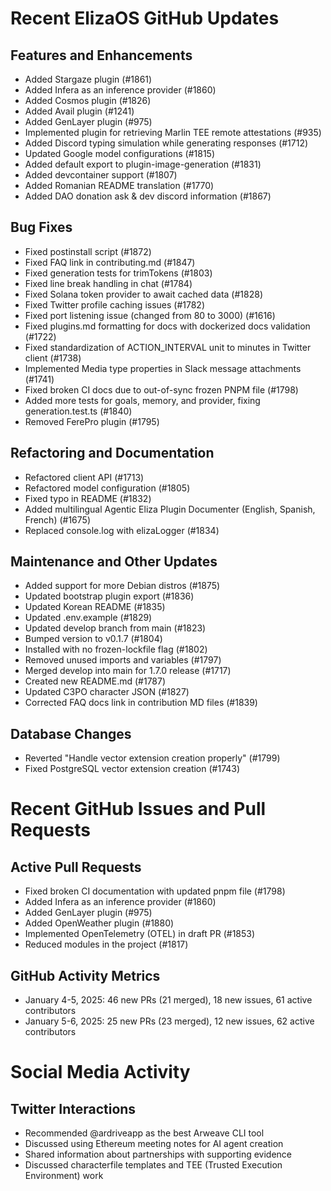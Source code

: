 # Recent ElizaOS GitHub Updates

## Features and Enhancements

- Added Stargaze plugin (#1861)
- Added Infera as an inference provider (#1860)
- Added Cosmos plugin (#1826)
- Added Avail plugin (#1241)
- Added GenLayer plugin (#975)
- Implemented plugin for retrieving Marlin TEE remote attestations (#935)
- Added Discord typing simulation while generating responses (#1712)
- Updated Google model configurations (#1815)
- Added default export to plugin-image-generation (#1831)
- Added devcontainer support (#1807)
- Added Romanian README translation (#1770)
- Added DAO donation ask & dev discord information (#1867)

## Bug Fixes

- Fixed postinstall script (#1872)
- Fixed FAQ link in contributing.md (#1847)
- Fixed generation tests for trimTokens (#1803)
- Fixed line break handling in chat (#1784)
- Fixed Solana token provider to await cached data (#1828)
- Fixed Twitter profile caching issues (#1782)
- Fixed port listening issue (changed from 80 to 3000) (#1616)
- Fixed plugins.md formatting for docs with dockerized docs validation (#1722)
- Fixed standardization of ACTION_INTERVAL unit to minutes in Twitter client (#1738)
- Implemented Media type properties in Slack message attachments (#1741)
- Fixed broken CI docs due to out-of-sync frozen PNPM file (#1798)
- Added more tests for goals, memory, and provider, fixing generation.test.ts (#1840)
- Removed FerePro plugin (#1795)

## Refactoring and Documentation

- Refactored client API (#1713)
- Refactored model configuration (#1805)
- Fixed typo in README (#1832)
- Added multilingual Agentic Eliza Plugin Documenter (English, Spanish, French) (#1675)
- Replaced console.log with elizaLogger (#1834)

## Maintenance and Other Updates

- Added support for more Debian distros (#1875)
- Updated bootstrap plugin export (#1836)
- Updated Korean README (#1835)
- Updated .env.example (#1829)
- Updated develop branch from main (#1823)
- Bumped version to v0.1.7 (#1804)
- Installed with no frozen-lockfile flag (#1802)
- Removed unused imports and variables (#1797)
- Merged develop into main for 1.7.0 release (#1717)
- Created new README.md (#1787)
- Updated C3PO character JSON (#1827)
- Corrected FAQ docs link in contribution MD files (#1839)

## Database Changes

- Reverted "Handle vector extension creation properly" (#1799)
- Fixed PostgreSQL vector extension creation (#1743)

# Recent GitHub Issues and Pull Requests

## Active Pull Requests

- Fixed broken CI documentation with updated pnpm file (#1798)
- Added Infera as an inference provider (#1860)
- Added GenLayer plugin (#975)
- Added OpenWeather plugin (#1880)
- Implemented OpenTelemetry (OTEL) in draft PR (#1853)
- Reduced modules in the project (#1817)

## GitHub Activity Metrics

- January 4-5, 2025: 46 new PRs (21 merged), 18 new issues, 61 active contributors
- January 5-6, 2025: 25 new PRs (23 merged), 12 new issues, 62 active contributors

# Social Media Activity

## Twitter Interactions

- Recommended @ardriveapp as the best Arweave CLI tool
- Discussed using Ethereum meeting notes for AI agent creation
- Shared information about partnerships with supporting evidence
- Discussed characterfile templates and TEE (Trusted Execution Environment) work